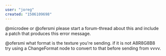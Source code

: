 ```yaml
---
user: "joreg"
created: "1506109698"
---
```


@microdee or @ofersmi please start a forum-thread about this and include a patch that produces this error message.

@ofersmi what format is the texture you're sending. if it is not A8R8G8B8 try using a ChangeFormat node to convert to that before sending from vvvv.
